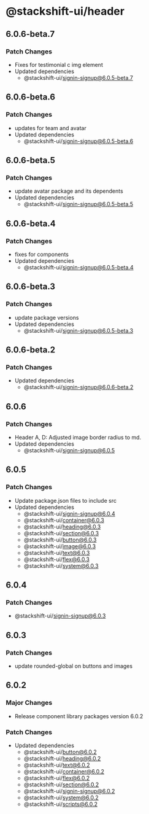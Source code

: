 # @stackshift-ui/header

## 6.0.6-beta.7

### Patch Changes

- Fixes for testimonial c img element
- Updated dependencies
  - @stackshift-ui/signin-signup@6.0.5-beta.7

## 6.0.6-beta.6

### Patch Changes

- updates for team and avatar
- Updated dependencies
  - @stackshift-ui/signin-signup@6.0.5-beta.6

## 6.0.6-beta.5

### Patch Changes

- update avatar package and its dependents
- Updated dependencies
  - @stackshift-ui/signin-signup@6.0.5-beta.5

## 6.0.6-beta.4

### Patch Changes

- fixes for components
- Updated dependencies
  - @stackshift-ui/signin-signup@6.0.5-beta.4

## 6.0.6-beta.3

### Patch Changes

- update package versions
- Updated dependencies
  - @stackshift-ui/signin-signup@6.0.5-beta.3

## 6.0.6-beta.2

### Patch Changes

- Updated dependencies
  - @stackshift-ui/signin-signup@6.0.6-beta.2

## 6.0.6

### Patch Changes

- Header A, D: Adjusted image border radius to md.
- Updated dependencies
  - @stackshift-ui/signin-signup@6.0.5

## 6.0.5

### Patch Changes

- Update package.json files to include src
- Updated dependencies
  - @stackshift-ui/signin-signup@6.0.4
  - @stackshift-ui/container@6.0.3
  - @stackshift-ui/heading@6.0.3
  - @stackshift-ui/section@6.0.3
  - @stackshift-ui/button@6.0.3
  - @stackshift-ui/image@6.0.3
  - @stackshift-ui/text@6.0.3
  - @stackshift-ui/flex@6.0.3
  - @stackshift-ui/system@6.0.3

## 6.0.4

### Patch Changes

- @stackshift-ui/signin-signup@6.0.3

## 6.0.3

### Patch Changes

- update rounded-global on buttons and images

## 6.0.2

### Major Changes

- Release component library packages version 6.0.2

### Patch Changes

- Updated dependencies
  - @stackshift-ui/button@6.0.2
  - @stackshift-ui/heading@6.0.2
  - @stackshift-ui/text@6.0.2
  - @stackshift-ui/container@6.0.2
  - @stackshift-ui/flex@6.0.2
  - @stackshift-ui/section@6.0.2
  - @stackshift-ui/signin-signup@6.0.2
  - @stackshift-ui/system@6.0.2
  - @stackshift-ui/scripts@6.0.2
